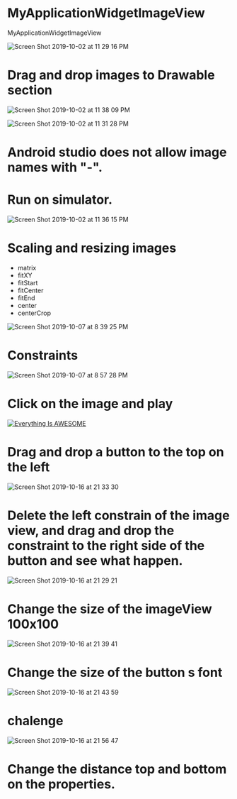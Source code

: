 # MyApplicationWidgetImageView
MyApplicationWidgetImageView

![Screen Shot 2019-10-02 at 11 29 16 PM](https://user-images.githubusercontent.com/24994818/66099432-7beeff80-e56c-11e9-8363-082a5e988f0e.png)

# Drag and drop images to Drawable section

![Screen Shot 2019-10-02 at 11 38 09 PM](https://user-images.githubusercontent.com/24994818/66099778-be650c00-e56d-11e9-8471-8bb8f2922347.png)

![Screen Shot 2019-10-02 at 11 31 28 PM](https://user-images.githubusercontent.com/24994818/66099512-c83a3f80-e56c-11e9-822e-64080bc793e5.png)

# Android studio does not allow image names with "-".


# Run on simulator.

![Screen Shot 2019-10-02 at 11 36 15 PM](https://user-images.githubusercontent.com/24994818/66099692-7a720700-e56d-11e9-85d6-7dfb46b1506d.png)

# Scaling and resizing images

- matrix
- fitXY
- fitStart
- fitCenter
- fitEnd
- center
- centerCrop

![Screen Shot 2019-10-07 at 8 39 25 PM](https://user-images.githubusercontent.com/24994818/66360961-92b59d80-e942-11e9-8cc3-3c279c9f5526.png)

# Constraints

![Screen Shot 2019-10-07 at 8 57 28 PM](https://user-images.githubusercontent.com/24994818/66361638-22f4e200-e945-11e9-9499-224a03413639.png)

# Click on the image and play

[![Everything Is AWESOME](https://user-images.githubusercontent.com/24994818/66361638-22f4e200-e945-11e9-9499-224a03413639.png)](https://www.youtube.com/watch?v=H_hOKf05Mb8 "Everything Is AWESOME")

# Drag and drop a button to the top on the left

![Screen Shot 2019-10-16 at 21 33 30](https://user-images.githubusercontent.com/24994818/66973135-9f31a880-f05c-11e9-86b6-5e7381c7a115.png)

# Delete the left constrain of the image view, and drag and drop the constraint to the right side of the button and see what happen.

![Screen Shot 2019-10-16 at 21 29 21](https://user-images.githubusercontent.com/24994818/66972977-0bf87300-f05c-11e9-9a93-004ec8c33e5d.png)

# Change the size of the imageView 100x100

![Screen Shot 2019-10-16 at 21 39 41](https://user-images.githubusercontent.com/24994818/66973390-807fe180-f05d-11e9-9214-95c8917ebcdc.png)

# Change the size of the button s font

![Screen Shot 2019-10-16 at 21 43 59](https://user-images.githubusercontent.com/24994818/66973607-1287ea00-f05e-11e9-9eef-58991b7f4285.png)

# chalenge

![Screen Shot 2019-10-16 at 21 56 47](https://user-images.githubusercontent.com/24994818/66974193-fbe29280-f05f-11e9-855d-9cf683e1be75.png)

# Change the distance top and bottom on the properties.

